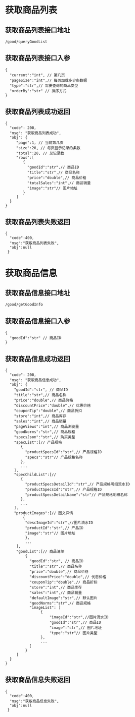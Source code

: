 # 获取商品列表
## 获取商品列表接口地址
    /good/queryGoodList
## 获取商品列表接口入参
    {
      "current":"int", // 第几页
      "pageSize":"int",// 每页加载多少条数据
      "type":"str",// 需要查询的商品类型
      "orderBy":"str" // 排序方式
    }
## 获取商品列表成功返回
    {
      "code": 200,
      "msg": "获取商品列表成功",
      "obj": {
         "page":1, // 当前第几页
         "size":20, // 每页显示记录的条数
         "total":20, // 总记录数
         "rows":[
            {
              "goodId":"str",// 商品ID
              "title":"str",// 商品名称
              "price":"double",// 商品价格
              "totalSales":"int",// 商品销量
              "image":"str"// 图片地址
            }
         ]
      }
    }
## 获取商品列表失败返回
    {
      "code":400,
      "msg":"获取商品列表失败",
      "obj":null
     }
# 获取商品信息
## 获取商品信息接口地址
    /good/getGoodInfo
## 获取商品信息接口入参
    {
      "goodId":"str" // 商品ID
    }
## 获取商品信息成功返回
    {
      "code": 200,
      "msg": "获取商品信息成功",
      "obj": {
        "goodId":"str", // 商品ID
        "title":"str",// 商品名称
        "price":"double",// 商品价格
        "discountPrice":"double",// 优惠价格
        "couponTip":"double",// 商品折扣
        "store":"int",// 商品库存
        "sales":"int",// 商品销量
        "pageViews":"int",// 商品浏览量
        "goodNorms":"str",// 商品规格
        "specsJson":"str",// 购买类型
        "specList":[// 产品规格
           {
             "productSpecsId":"str",// 产品规格ID
             "specs":"str"// 产品规格名称
           },
           ...
        ],
        "specChildList":[// 
           {
             "productSpecsDetailId":"str",// 产品规格明细流水ID
             "productSpecsId":"str",// 产品规格ID
             "productSpecsDetailName":"str"// 产品规格明细名称
           },
           ...
        ],
        "productImages":[// 图文详情
            {
             "descImageId":"str",//图片流水ID
             "productId":"str",// 产品ID
             "image":"str"// 图片地址
             },
             ...
         ],
         "goodList":[// 商品清单
             {
               "goodId":"str", // 商品ID
               "title":"str",// 商品名称
               "price":"double",// 商品价格
               "discountPrice":"double",// 优惠价格
               "couponTip":"double",// 商品折扣
               "store":"int",// 商品库存
               "sales":"int",// 商品销量
               "defaultImage":"str",// 默认图片
               "goodNorms":"str",// 商品规格
               "imageList": [
                    {
                        "imageId":"str",//图片流水ID
                        "goodId":"str",// 商品ID
                        "image":"str",// 图片地址
                        "type":"str"// 图片类型
                    },
                    ...
               ]
             }
         ]
      }
    }
## 获取商品信息失败返回
    {
      "code":400,
      "msg":"获取商品信息失败",
      "obj":null
     }
    